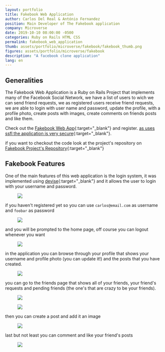 ```yaml
---
layout: portfolio
title: Fakebook Web Application
author: Carlos Del Real & António Fernandez
position: Main Developer of The Fakebook application
company: Microverse
date: 2019-10-10 08:00:00 -0500
categories: Ruby on Rails HTML CSS 
permalink: fakebook_web_application
thumb: assets/portfolio/microverse/fakebook/fakebook_thumb.png
figures: assets/portfolio/microverse/fakebook
description: "A facebook clone application"
lang: en
---
```


## Generalities

The Fakebook Web Application is a Ruby on Rails Project that implements many of the Facebook Social Network, we have a list of users to wich we can send friend requests, we as registered users receive friend requests, we are able to login with user name and password, update the profile, with a profile photo, create posts with images, create comments on friends posts and like them.

Check out the [Fakebook Web App](https://frozen-everglades-48914.herokuapp.com/){:target="_blank"} and register. [as uses ssfl the application is very secure](https://es.wikipedia.org/wiki/Transport_Layer_Security){:target="_blank"}. 

if you want to checkout the code look at the project's repository on [Fakebook Project's Repository](https://github.com/trox115/Fakebook){:target="_blank"}

## Fakebook Features

One of the main features of this web application is the login system, it was implemented using [devise](https://github.com/heartcombo/devise){:target="_blank"} and it allows the user to login with your username and password.

<figure class="figure">
    <img src="{{ page.figures }}/login_home.png">
</figure>

if you haven't registered yet so you can use `carlos@email.com` as username and `foobar` as password

<figure class="figure">
    <img src="{{ page.figures }}/login_userandpass.png">
</figure>

and you will be prompted to the home page, off course you can logout whenever you want

<figure class="figure">
    <img src="{{ page.figures }}/logout.png">
</figure>

in the application you can browse through your profile that shows your username and profile photo (you can update it!) and the posts that you have created.

<figure class="figure">
    <img src="{{ page.figures }}/profile.png">
</figure>

you can go to the friends page that shows all of your friends, your friend's requests and pending friends (the one's that are crazy to be your friends).


<figure class="figure">
    <img src="{{ page.figures }}/friends.png">
</figure>

<figure class="figure">
    <img src="{{ page.figures }}/friendships.png">
</figure>

then you can create a post and add it an image 

<figure class="figure">
    <img src="{{ page.figures }}/create_post.png">
</figure>

last but not least you can comment and like your friend's posts

<figure class="figure">
    <img src="{{ page.figures }}/coment_and_like_posts.png">
</figure>
